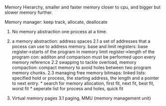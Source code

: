 Memory Hierarchy, smaller and faster memory closer to cpu, and bigger but slower memory further.

Memory manager: keep track, allocate, deallocate

1. No memory abstraction
   one process at a time.

2. a memory abstraction: address spaces
   2.1 a set of addresses that a pocess can use to address memory.
         base and limit registers:  base register->starts of the program in memory
                                    limit register->length of the program
                                    con: additon and comparison must be performed upon every memory reference
   2.2 swapping
         to tackle overload, 
            memory compaction: compact memory to avoid holes between two program memory chunks.
   2.3 managing free memory
         bitmaps: 
         linked lists: specified hold or process, the starting address, the length and a pointer to next entry.
            * search for memory allocation, first fit, next fit, best fit, worst fit
            * seperate list for process and holes, quick fit

3. Virtual memory
   pages
   3.1 paging, MMU (memory management unit) 